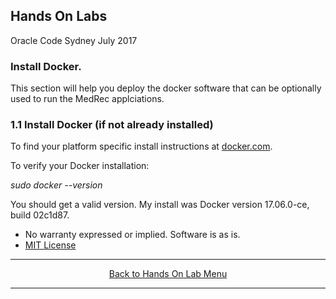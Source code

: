 ## Hands On Labs

Oracle Code Sydney July 2017

### Install Docker.

This section will help you deploy the docker software that can be optionally used to run the MedRec applciations.

### 1.1 Install Docker (if not already installed)

To find your platform specific install instructions at [docker.com](https://www.docker.com).

To verify your Docker installation:

*sudo docker --version*

You should get a valid version. My install was Docker version 17.06.0-ce, build 02c1d87.

* No warranty expressed or implied.  Software is as is.
* [MIT License](http://www.opensource.org/licenses/mit-license.html)

<hr />
<center>
<a href="../../handsonlabs" class="btn" >Back to Hands On Lab Menu</a>
<center />
<hr />

